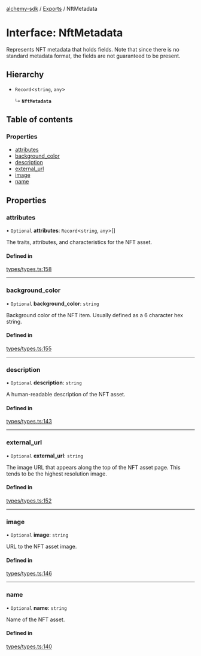 [alchemy-sdk](../README.md) / [Exports](../modules.md) / NftMetadata

# Interface: NftMetadata

Represents NFT metadata that holds fields. Note that since there is no
standard metadata format, the fields are not guaranteed to be present.

## Hierarchy

- `Record`<`string`, `any`\>

  ↳ **`NftMetadata`**

## Table of contents

### Properties

- [attributes](NftMetadata.md#attributes)
- [background\_color](NftMetadata.md#background_color)
- [description](NftMetadata.md#description)
- [external\_url](NftMetadata.md#external_url)
- [image](NftMetadata.md#image)
- [name](NftMetadata.md#name)

## Properties

### attributes

• `Optional` **attributes**: `Record`<`string`, `any`\>[]

The traits, attributes, and characteristics for the NFT asset.

#### Defined in

[types/types.ts:158](https://github.com/alchemyplatform/alchemy-evm-js/blob/45d638a/src/types/types.ts#L158)

___

### background\_color

• `Optional` **background\_color**: `string`

Background color of the NFT item. Usually defined as a 6 character hex string.

#### Defined in

[types/types.ts:155](https://github.com/alchemyplatform/alchemy-evm-js/blob/45d638a/src/types/types.ts#L155)

___

### description

• `Optional` **description**: `string`

A human-readable description of the NFT asset.

#### Defined in

[types/types.ts:143](https://github.com/alchemyplatform/alchemy-evm-js/blob/45d638a/src/types/types.ts#L143)

___

### external\_url

• `Optional` **external\_url**: `string`

The image URL that appears along the top of the NFT asset page. This tends
to be the highest resolution image.

#### Defined in

[types/types.ts:152](https://github.com/alchemyplatform/alchemy-evm-js/blob/45d638a/src/types/types.ts#L152)

___

### image

• `Optional` **image**: `string`

URL to the NFT asset image.

#### Defined in

[types/types.ts:146](https://github.com/alchemyplatform/alchemy-evm-js/blob/45d638a/src/types/types.ts#L146)

___

### name

• `Optional` **name**: `string`

Name of the NFT asset.

#### Defined in

[types/types.ts:140](https://github.com/alchemyplatform/alchemy-evm-js/blob/45d638a/src/types/types.ts#L140)

